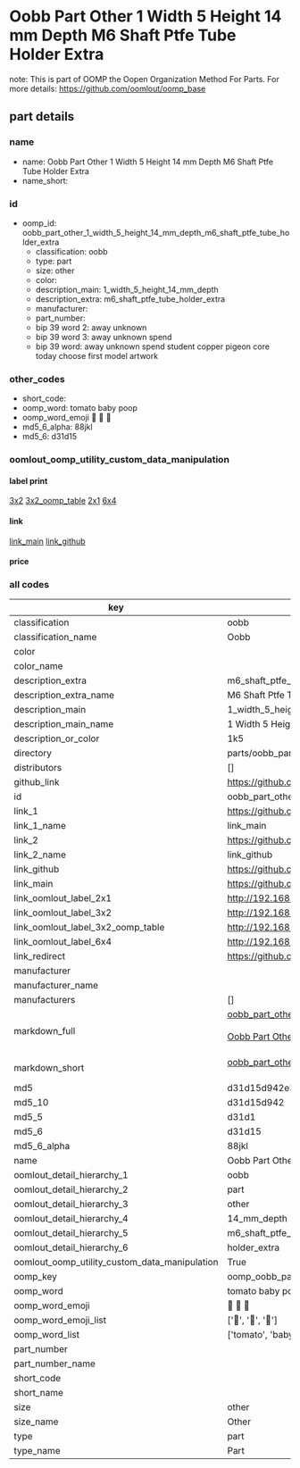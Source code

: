 # Oobb Part Other 1 Width 5 Height 14 mm Depth M6 Shaft Ptfe Tube Holder Extra  

note: This is part of OOMP the Oopen Organization Method For Parts. For more details: https://github.com/oomlout/oomp_base

##  part details
  







### name
* name: Oobb Part Other 1 Width 5 Height 14 mm Depth M6 Shaft Ptfe Tube Holder Extra
* name_short: 
### id
* oomp_id: oobb_part_other_1_width_5_height_14_mm_depth_m6_shaft_ptfe_tube_holder_extra
  * classification: oobb
  * type: part
  * size: other
  * color: 
  * description_main: 1_width_5_height_14_mm_depth
  * description_extra: m6_shaft_ptfe_tube_holder_extra
  * manufacturer: 
  * part_number: 
  * bip 39 word 2: away unknown
  * bip 39 word 3: away unknown spend
  * bip 39 word: away unknown spend student copper pigeon core today choose first model artwork

### other_codes
* short_code: 
* oomp_word: tomato baby poop
* oomp_word_emoji :tomato: :baby: :poop:
* md5_6_alpha: 88jkl
* md5_6: d31d15






### oomlout_oomp_utility_custom_data_manipulation
#### label print
[3x2](http://192.168.1.245:1112/?label=oomp%2088jkl)
[3x2_oomp_table](http://192.168.1.108:1112/?label=oomp%2088jkl)
[2x1](http://192.168.1.242:1112/?label=oomp%2088jkl)
[6x4](http://192.168.1.55:1112/?label=oomp%2088jkl)    

#### link

[link_main](https://github.com/oomlout/oomlout_oomp_version_1_messy/tree/main/parts/oobb_part_other_1_width_5_height_14_mm_depth_m6_shaft_ptfe_tube_holder_extra) [link_github](https://github.com/oomlout/oomlout_oomp_version_1_messy/tree/main/parts/oobb_part_other_1_width_5_height_14_mm_depth_m6_shaft_ptfe_tube_holder_extra)                             

#### price







### all codes 
| key | value |  
| --- | --- |  
| classification | oobb |  
| classification_name | Oobb |  
| color |  |  
| color_name |  |  
| description_extra | m6_shaft_ptfe_tube_holder_extra |  
| description_extra_name | M6 Shaft Ptfe Tube Holder Extra |  
| description_main | 1_width_5_height_14_mm_depth |  
| description_main_name | 1 Width 5 Height 14 mm Depth |  
| description_or_color | 1k5 |  
| directory | parts/oobb_part_other_1_width_5_height_14_mm_depth_m6_shaft_ptfe_tube_holder_extra |  
| distributors | [] |  
| github_link | https://github.com/oomlout/oomlout_oomp_part_src/tree/main/parts/oobb_part_other_1_width_5_height_14_mm_depth_m6_shaft_ptfe_tube_holder_extra |  
| id | oobb_part_other_1_width_5_height_14_mm_depth_m6_shaft_ptfe_tube_holder_extra |  
| link_1 | https://github.com/oomlout/oomlout_oomp_version_1_messy/tree/main/parts/oobb_part_other_1_width_5_height_14_mm_depth_m6_shaft_ptfe_tube_holder_extra |  
| link_1_name | link_main |  
| link_2 | https://github.com/oomlout/oomlout_oomp_version_1_messy/tree/main/parts/oobb_part_other_1_width_5_height_14_mm_depth_m6_shaft_ptfe_tube_holder_extra |  
| link_2_name | link_github |  
| link_github | https://github.com/oomlout/oomlout_oomp_version_1_messy/tree/main/parts/oobb_part_other_1_width_5_height_14_mm_depth_m6_shaft_ptfe_tube_holder_extra |  
| link_main | https://github.com/oomlout/oomlout_oomp_version_1_messy/tree/main/parts/oobb_part_other_1_width_5_height_14_mm_depth_m6_shaft_ptfe_tube_holder_extra |  
| link_oomlout_label_2x1 | http://192.168.1.242:1112/?label=oomp%2088jkl |  
| link_oomlout_label_3x2 | http://192.168.1.245:1112/?label=oomp%2088jkl |  
| link_oomlout_label_3x2_oomp_table | http://192.168.1.108:1112/?label=oomp%2088jkl |  
| link_oomlout_label_6x4 | http://192.168.1.55:1112/?label=oomp%2088jkl |  
| link_redirect | https://github.com/oomlout/oomlout_oomp_version_1_messy/tree/main/parts/oobb_part_other_1_width_5_height_14_mm_depth_m6_shaft_ptfe_tube_holder_extra |  
| manufacturer |  |  
| manufacturer_name |  |  
| manufacturers | [] |  
| markdown_full | [oobb_part_other_1_width_5_height_14_mm_depth_m6_shaft_ptfe_tube_holder_extra](none)<br>[](none)<br>[Oobb Part Other 1 Width 5 Height 14 Mm Depth M6 Shaft Ptfe Tube Holder Extra](none)<br><br> |  
| markdown_short | [oobb_part_other_1_width_5_height_14_mm_depth_m6_shaft_ptfe_tube_holder_extra](none)<br><br> |  
| md5 | d31d15d942e3460a9297fd77a2bb7883 |  
| md5_10 | d31d15d942 |  
| md5_5 | d31d1 |  
| md5_6 | d31d15 |  
| md5_6_alpha | 88jkl |  
| name | Oobb Part Other 1 Width 5 Height 14 mm Depth M6 Shaft Ptfe Tube Holder Extra |  
| oomlout_detail_hierarchy_1 | oobb |  
| oomlout_detail_hierarchy_2 | part |  
| oomlout_detail_hierarchy_3 | other |  
| oomlout_detail_hierarchy_4 | 14_mm_depth |  
| oomlout_detail_hierarchy_5 | m6_shaft_ptfe_tube |  
| oomlout_detail_hierarchy_6 | holder_extra |  
| oomlout_oomp_utility_custom_data_manipulation | True |  
| oomp_key | oomp_oobb_part_other_1_width_5_height_14_mm_depth_m6_shaft_ptfe_tube_holder_extra |  
| oomp_word | tomato baby poop |  
| oomp_word_emoji | :tomato: :baby: :poop: |  
| oomp_word_emoji_list | [':tomato:', ':baby:', ':poop:'] |  
| oomp_word_list | ['tomato', 'baby', 'poop'] |  
| part_number |  |  
| part_number_name |  |  
| short_code |  |  
| short_name |  |  
| size | other |  
| size_name | Other |  
| type | part |  
| type_name | Part |  
